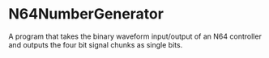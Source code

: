 # N64NumberGenerator
A program that takes the binary waveform input/output of an N64 controller and outputs the four bit signal chunks as single bits.

